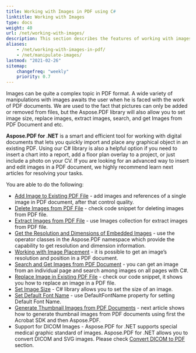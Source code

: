 ```yaml
---
title: Working with Images in PDF using C#
linktitle: Working with Images
type: docs
weight: 40
url: /net/working-with-images/
description: This section describes the features of working with images in a PDF file using C# library.
aliases:
    - /net/working-with-images-in-pdf/
    - /net/manipulate-images/
lastmod: "2021-02-26"
sitemap:
    changefreq: "weekly"
    priority: 0.7
---
```


Images can be quite a complex topic in PDF format. A wide variety of manipulations with images awaits the user when he is faced with the work of PDF documents. We are used to the fact that pictures can only be added or removed from files, but the Aspose.PDF library will also allow you to set image size, replace images, extract images, search, and get Images from PDF Document and etc.

**Aspose.PDF for .NET** is a smart and efficient tool for working with digital documents that lets you quickly import and place any graphical object in an existing PDF.
Using our C# library is also a helpful option if you need to insert a chart into a report, add a floor plan overlay to a project, or just include a photo on your CV. If you are looking for an advanced way to insert and edit images in a PDF document, we highly recommend
learn next articles for resolving your tasks.

You are able to do the following:

- [Add Image to Existing PDF File](/pdf/net/add-image-to-existing-pdf-file/) - add images and references of a single image in PDF document, after that control quality.
- [Delete Images from PDF File](/pdf/net/delete-images-from-pdf-file/) - check code snippet for deleting images from PDF file.
- [Extract Images from PDF File](/pdf/net/extract-images-from-pdf-file/) - use Images collection for extract images from PDF file.
- [Get the Resolution and Dimensions of Embedded Images](/pdf/net/get-resolution-and-dimensions-of-embedded-images/) - use the operator classes in the Aspose.PDF namespace which provide the capability to get resolution and dimension information.
- [Working with Image Placement](/pdf/net/working-with-image-placement/) - it is possible to get an image’s resolution and position in a PDF document.
- [Search and Get Images from PDF Document](/pdf/net/search-and-get-images-from-pdf-document/) - you can get an image from an individual page and search among images on all pages with C#.
- [Replace Image in Existing PDF File](/pdf/net/replace-image-in-existing-pdf-file/) - check our code snippet, it shows you how to replace an image in a PDF file.
- [Set Image Size](/pdf/net/set-image-size/) - C# library allows you to set the size of an image.
- [Set Default Font Name](/pdf/net/set-default-font-name/) - use DefaultFontName property for setting Default Font Name.
- [Generate Thumbnail Images from PDF Documents](/pdf/net/generate-thumbnail-images-from-pdf-documents/) - next article shows how to generate thumbnail images from PDF documents using first the Acrobat SDK and then Aspose.PDF.
- Support for DICOM Images - Aspose.PDF for .NET supports special medical graphic standard of images. Aspose.PDF for .NET allows you to convert DICOM and SVG images. Please check [Convert DICOM to PDF](/pdf/net/convert-dicom-to-pdf/) section.
